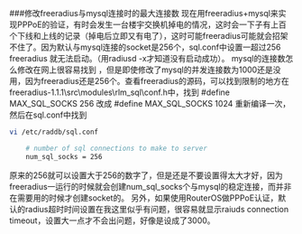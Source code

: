 ###修改freeradius与mysql连接时的最大连接数
现在用freeradius+mysql来实现PPPoE的验证，有时会发生一台楼宇交换机掉电的情况，这时会一下子有上百个下线和上线的记录（掉电后立即又有电了），这时可能freeradius可能就会招架不住了。因为默认与mysql连接的socket是256个，sql.conf中设置一超过256 freeradius 就无法启动。（用radiusd -x才知道没有启动成功）。
           mysql的连接数怎么修改在网上很容易找到 ，但是即使修改了mysql的并发连接数为1000还是没用，因为freeradius还是256个。查看freeradius的源码，可以找到限制的地方在 freeradius-1.1.1\src\modules\rlm_sql\conf.h中，找到
#define MAX_SQL_SOCKS    256
改成
#define MAX_SQL_SOCKS    1024
重新编译一次，然后在sql.conf中找到
```bash
vi /etc/raddb/sql.conf
```
```bash
    # number of sql connections to make to server
    num_sql_socks = 256
```
原来的256就可以设置大于256的数字了，但是还是不要设置得太大才好，因为freeradius一运行的时候就会创建num_sql_socks个与mysql的稳定连接，而并非在需要用的时候才创建socket的。
另外，如果使用RouterOS做PPPoE认证，默认的radius超时时间设置在我这里似乎有问题，很容易就显示raiuds connection timeout，设置大一点才不会出问题，好像是设成了3000。
